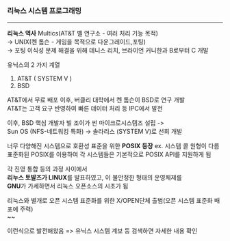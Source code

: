 ### 리눅스 시스템 프로그래밍

---
**리눅스 역사**
Multics(AT&T 벨 연구소 - 여러 처리 기능 목적)  
-> UNIX(켄 톰슨 - 게임을 목적으로 다운그레이드,포팅)  
-> 포팅 이식성 문제 해결을 위해 데니스 리치, 브라이언 커니한과 B로부터 C 개발

유닉스의 2 가지 계열
1. AT&T ( SYSTEM V )
2. BSD

AT&T에서 무료 배포 이후, 버클리 대학에서 켄 톰슨이 BSD로 연구 개발  
AT&T는 고객 요구 반영하여 빠른 데이터 처리 등 IPC에서 발전

이후, BSD 핵심 개발자 빌 조이가 썬 마이크로시스템즈 설립 ->  
Sun OS (NFS-네트워킹 특화) -> 솔라리스 (SYSTEM V)로 선회 개발  

너무 다양해진 시스템으로 호환성 표준을 위한 **POSIX 등장** ex. 시스템 콜 원형이 다름  
표준화된 POSIX를 이용하여 각 시스템들은 기본적으로 POSIX API를 지원하게 됨

각 진영 통합 등의 과정 사이에서  
**리누스 토발즈가 LINUX**를 발표하였고, 이 불안정한 형태의 운영체제를  
**GNU**가 가세하면서 리눅스 오픈소스의 시초가 됨

리눅스와 별개로 오픈 시스템 표준화를 위한 X/OPEN단체 출범(오픈 시스템 표준화 배포에 주력)  
~~

이런식으로 발전해왔음 => 유닉스 시스템 계보 등 검색하면 자세한 내용 확인

